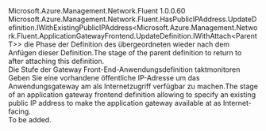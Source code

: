<Type Name="IWithPublicIPAddress&lt;ParentT&gt;" FullName="Microsoft.Azure.Management.Network.Fluent.ApplicationGatewayFrontend.UpdateDefinition.IWithPublicIPAddress&lt;ParentT&gt;">
  <TypeSignature Language="C#" Value="public interface IWithPublicIPAddress&lt;ParentT&gt; : Microsoft.Azure.Management.Network.Fluent.HasPublicIPAddress.UpdateDefinition.IWithExistingPublicIPAddress&lt;Microsoft.Azure.Management.Network.Fluent.ApplicationGatewayFrontend.UpdateDefinition.IWithAttach&lt;ParentT&gt;&gt;" />
  <TypeSignature Language="ILAsm" Value=".class public interface auto ansi abstract IWithPublicIPAddress`1&lt;ParentT&gt; implements class Microsoft.Azure.Management.Network.Fluent.HasPublicIPAddress.UpdateDefinition.IWithExistingPublicIPAddress`1&lt;class Microsoft.Azure.Management.Network.Fluent.ApplicationGatewayFrontend.UpdateDefinition.IWithAttach`1&lt;!ParentT&gt;&gt;" />
  <TypeSignature Language="DocId" Value="T:Microsoft.Azure.Management.Network.Fluent.ApplicationGatewayFrontend.UpdateDefinition.IWithPublicIPAddress`1" />
  <TypeSignature Language="VB.NET" Value="Public Interface IWithPublicIPAddress(Of ParentT)&#xA;Implements IWithExistingPublicIPAddress(Of IWithAttach(Of ParentT))" />
  <TypeSignature Language="F#" Value="type IWithPublicIPAddress&lt;'ParentT&gt; = interface&#xA;    interface IWithExistingPublicIPAddress&lt;IWithAttach&lt;'ParentT&gt;&gt;" />
  <AssemblyInfo>
    <AssemblyName>Microsoft.Azure.Management.Network.Fluent</AssemblyName>
    <AssemblyVersion>1.0.0.60</AssemblyVersion>
  </AssemblyInfo>
  <TypeParameters>
    <TypeParameter Name="ParentT" />
  </TypeParameters>
  <Interfaces>
    <Interface>
      <InterfaceName>Microsoft.Azure.Management.Network.Fluent.HasPublicIPAddress.UpdateDefinition.IWithExistingPublicIPAddress&lt;Microsoft.Azure.Management.Network.Fluent.ApplicationGatewayFrontend.UpdateDefinition.IWithAttach&lt;ParentT&gt;&gt;</InterfaceName>
    </Interface>
  </Interfaces>
  <Docs>
    <typeparam name="ParentT"><span data-ttu-id="bb7fe-101">die Phase der Definition des übergeordneten wieder nach dem Anfügen dieser Definition.</span><span class="sxs-lookup"><span data-stu-id="bb7fe-101">The stage of the parent definition to return to after attaching this definition.</span></span></typeparam>
    <summary>
            <span data-ttu-id="bb7fe-102">Die Stufe der Gateway Front-End-Anwendungsdefinition taktmonitoren Geben Sie eine vorhandene öffentliche IP-Adresse um das Anwendungsgateway am als Internetzugriff verfügbar zu machen.</span><span class="sxs-lookup"><span data-stu-id="bb7fe-102">The stage of an application gateway frontend definition allowing to specify an existing public IP address to make the application gateway available at as Internet-facing.</span></span>
            </summary>
    <remarks>To be added.</remarks>
  </Docs>
  <Members />
</Type>
